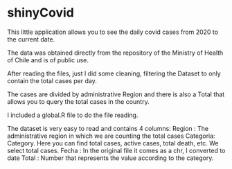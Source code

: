 # shinyCovid

This little application allows you to see the daily covid cases from 2020 to the current date.

The data was obtained directly from the repository of the Ministry of Health of Chile and is of public use. 

After reading the files, just I did some cleaning, filtering the Dataset to only contain the total cases per day.

The cases are divided by administrative Region and there is also a Total that allows you to query the total cases in the country.

I included a global.R file to do the file reading.

The dataset is very easy to read and contains 4 columns:
Region   : The administrative region in which we are counting the total cases
Categoria: Category. Here you can find total cases, active cases, total death, etc. We select total cases.
Fecha    : In the original file it comes as a chr, I converted to date
Total    : Number that represents the value according to the category.